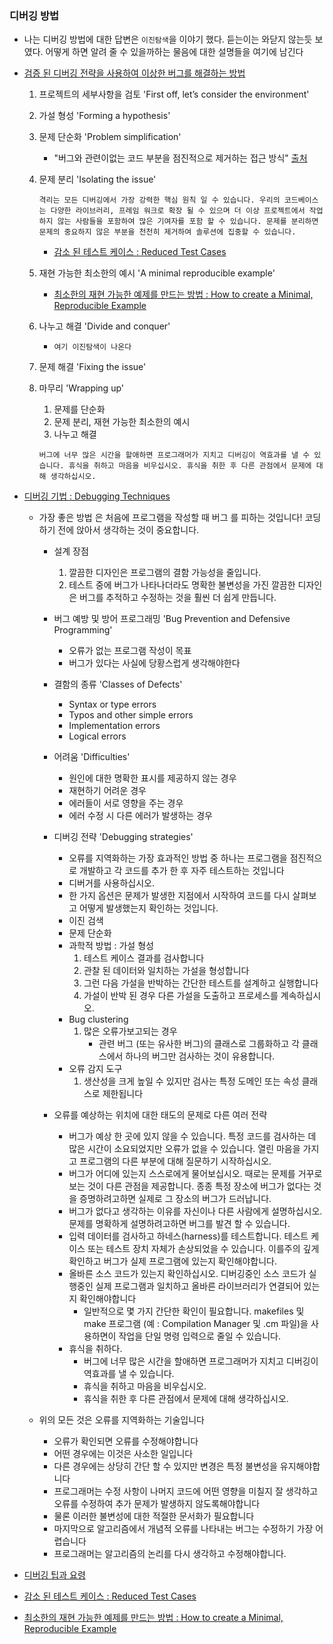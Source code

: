 ### 디버깅 방법

-   나는 디버깅 방법에 대한 답변은 `이진탐색`을 이야기 했다. 듣는이는 와닫지 않는듯 보였다. 어떻게 하면 알려 줄 수 있을까하는 물음에 대한 설명들을 여기에 남긴다

-   [검증 된 디버깅 전략을 사용하여 이상한 버그를 해결하는 방법](https://css-tricks.com/heres-how-i-solved-a-weird-bug-using-tried-and-true-debugging-strategies/)

    1. 프로젝트의 세부사항을 검토 'First off, let’s consider the environment'
    2. 가설 형성 'Forming a hypothesis'
    3. 문제 단순화 'Problem simplification'
        - "버그와 관련이없는 코드 부분을 점진적으로 제거하는 접근 방식" [출처][debugging techniques]
    4. 문제 분리 'Isolating the issue'
        ```
        격리는 모든 디버깅에서 가장 강력한 핵심 원칙 일 수 있습니다. 우리의 코드베이스는 다양한 라이브러리, 프레임 워크로 확장 될 수 있으며 더 이상 프로젝트에서 작업하지 않는 사람들을 포함하여 많은 기여자를 포함 할 수 있습니다. 문제를 분리하면 문제의 중요하지 않은 부분을 천천히 제거하여 솔루션에 집중할 수 있습니다.
        ```
        - [감소 된 테스트 케이스 : Reduced Test Cases][reduced test cases]
    5. 재현 가능한 최소한의 예시 'A minimal reproducible example'
        - [최소한의 재현 가능한 예제를 만드는 방법 : How to create a Minimal, Reproducible Example][how to create a minimal, reproducible example]
    6. 나누고 해결 'Divide and conquer'
        - `여기 이진탐색이 나온다`
    7. 문제 해결 'Fixing the issue'

    8. 마무리 'Wrapping up'

        1. 문제를 단순화
        2. 문제 분리, 재현 가능한 최소한의 예시
        3. 나누고 해결

        ```
        버그에 너무 많은 시간을 할애하면 프로그래머가 지치고 디버깅이 역효과를 낼 수 있습니다. 휴식을 취하고 마음을 비우십시오. 휴식을 취한 후 다른 관점에서 문제에 대해 생각하십시오.
        ```

-   [디버깅 기법 : Debugging Techniques][debugging techniques]

    -   가장 좋은 방법 은 처음에 프로그램을 작성할 때 버그 를 피하는 것입니다! 코딩하기 전에 앉아서 생각하는 것이 중요합니다.

        -   설계 장점

            1. 깔끔한 디자인은 프로그램의 결함 가능성을 줄입니다.
            2. 테스트 중에 버그가 나타나더라도 명확한 불변성을 가진 깔끔한 디자인은 버그를 추적하고 수정하는 것을 훨씬 더 쉽게 만듭니다.

        -   버그 예방 및 방어 프로그래밍 'Bug Prevention and Defensive Programming'

            -   오류가 없는 프로그램 작성이 목표
            -   버그가 있다는 사실에 당황스럽게 생각해야한다

        -   결함의 종류 'Classes of Defects'

            -   Syntax or type errors
            -   Typos and other simple errors
            -   Implementation errors
            -   Logical errors

        -   어려움 'Difficulties'

            -   원인에 대한 명확한 표시를 제공하지 않는 경우
            -   재현하기 어려운 경우
            -   에러들이 서로 영향을 주는 경우
            -   에러 수정 시 다른 에러가 발생하는 경우

        -   디버깅 전략 'Debugging strategies'
            -   오류를 지역화하는 가장 효과적인 방법 중 하나는 프로그램을 점진적으로 개발하고 각 코드를 추가 한 후 자주 테스트하는 것입니다
            -   디버거를 사용하십시오.
            -   한 가지 옵션은 문제가 발생한 지점에서 시작하여 코드를 다시 살펴보고 어떻게 발생했는지 확인하는 것입니다.
            -   이진 검색
            -   문제 단순화
            -   과학적 방법 : 가설 형성
                1. 테스트 케이스 결과를 검사합니다
                2. 관찰 된 데이터와 일치하는 가설을 형성합니다
                3. 그런 다음 가설을 반박하는 간단한 테스트를 설계하고 실행합니다
                4. 가설이 반박 된 경우 다른 가설을 도출하고 프로세스를 계속하십시오.
            -   Bug clustering
                1. 많은 오류가보고되는 경우
                    - 관련 버그 (또는 유사한 버그)의 클래스로 그룹화하고 각 클래스에서 하나의 버그만 검사하는 것이 유용합니다.
            -   오류 감지 도구
                1.  생산성을 크게 높일 수 있지만 검사는 특정 도메인 또는 속성 클래스로 제한됩니다
        -   오류를 예상하는 위치에 대한 태도의 문제로 다른 여러 전략
            -   버그가 예상 한 곳에 있지 않을 수 있습니다. 특정 코드를 검사하는 데 많은 시간이 소요되었지만 오류가 없을 수 있습니다. 열린 마음을 가지고 프로그램의 다른 부분에 대해 질문하기 시작하십시오.
            -   버그가 어디에 있는지 스스로에게 물어보십시오. 때로는 문제를 거꾸로 보는 것이 다른 관점을 제공합니다. 종종 특정 장소에 버그가 없다는 것을 증명하려고하면 실제로 그 장소의 버그가 드러납니다.
            -   버그가 없다고 생각하는 이유를 자신이나 다른 사람에게 설명하십시오. 문제를 명확하게 설명하려고하면 버그를 발견 할 수 있습니다.
            -   입력 데이터를 검사하고 하네스(harness)를 테스트합니다. 테스트 케이스 또는 테스트 장치 자체가 손상되었을 수 있습니다. 이를주의 깊게 확인하고 버그가 실제 프로그램에 있는지 확인해야합니다.
            -   올바른 소스 코드가 있는지 확인하십시오. 디버깅중인 소스 코드가 실행중인 실제 프로그램과 일치하고 올바른 라이브러리가 연결되어 있는지 확인해야합니다
                -   일반적으로 몇 가지 간단한 확인이 필요합니다. makefiles 및 make 프로그램 (예 : Compilation Manager 및 .cm 파일)을 사용하면이 작업을 단일 명령 입력으로 줄일 수 있습니다.
            -   휴식을 취하다.
                -   버그에 너무 많은 시간을 할애하면 프로그래머가 지치고 디버깅이 역효과를 낼 수 있습니다.
                -   휴식을 취하고 마음을 비우십시오.
                -   휴식을 취한 후 다른 관점에서 문제에 대해 생각하십시오.

    -   위의 모든 것은 오류를 지역화하는 기술입니다
        -   오류가 확인되면 오류를 수정해야합니다
        -   어떤 경우에는 이것은 사소한 일입니다
        -   다른 경우에는 상당히 간단 할 수 있지만 변경은 특정 불변성을 유지해야합니다
        -   프로그래머는 수정 사항이 나머지 코드에 어떤 영향을 미칠지 잘 생각하고 오류를 수정하여 추가 문제가 발생하지 않도록해야합니다
        -   물론 이러한 불변성에 대한 적절한 문서화가 필요합니다
        -   마지막으로 알고리즘에서 개념적 오류를 나타내는 버그는 수정하기 가장 어렵습니다
        -   프로그래머는 알고리즘의 논리를 다시 생각하고 수정해야합니다.

-   [디버깅 팁과 요령][debugging-tips-tricks]
-   [감소 된 테스트 케이스 : Reduced Test Cases][reduced test cases]
-   [최소한의 재현 가능한 예제를 만드는 방법 : How to create a Minimal, Reproducible Example][how to create a minimal, reproducible example]

[debugging techniques]: https://www.cs.cornell.edu/courses/cs312/2006fa/lectures/lec26.html
[debugging-tips-tricks]: https://css-tricks.com/debugging-tips-tricks/
[how to create a minimal, reproducible example]: https://stackoverflow.com/help/minimal-reproducible-example
[reduced test cases]: https://css-tricks.com/reduced-test-cases/
